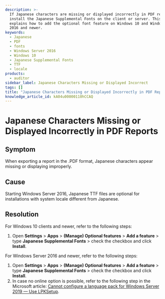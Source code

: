 ```yaml
---
description: >-
  If Japanese characters are missing or displayed incorrectly in PDF reports,
  install the Japanese Supplemental Fonts on the client or server. This article
  explains how to add the optional font feature on Windows 10 and Windows Server
  2016 and newer.
keywords:
  - Japanese
  - PDF
  - fonts
  - Windows Server 2016
  - Windows 10
  - Japanese Supplemental Fonts
  - TTF
  - locale
products:
  - auditor
sidebar_label: Japanese Characters Missing or Displayed Incorrect
tags: []
title: "Japanese Characters Missing or Displayed Incorrectly in PDF Reports"
knowledge_article_id: kA04u00000110hCCAQ
---
```


# Japanese Characters Missing or Displayed Incorrectly in PDF Reports

## Symptom

When exporting a report in the .PDF format, Japanese characters appear missing or displaying improperly.

## Cause

Starting Windows Server 2016, Japanese TTF files are optional for installations with system locale different from Japanese.

## Resolution

For Windows 10 clients and newer, refer to the following steps:

1. Open **Settings** > **Apps** > **(Manage) Optional features** > **Add a feature** > type **Japanese Supplemental Fonts** > check the checkbox and click **Install**.

For Windows Server 2016 and newer, refer to the following steps:

1. Open **Settings** > **Apps** > **(Manage) Optional features** > **Add a feature** > type **Japanese Supplemental Fonts** > check the checkbox and click **Install**.
2. In case no online option is possible, refer to the following step in the Microsoft article: [Cannot configure a language pack for Windows Server 2019 — Use LPKSetup](https://learn.microsoft.com/en-US/troubleshoot/windows-server/shell-experience/cannot-configure-language-pack-windows-server-desktop-experience#method-2-use-lpksetup).
